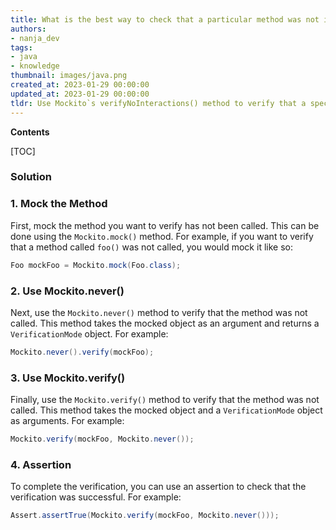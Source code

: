 ```yaml
---
title: What is the best way to check that a particular method was not invoked using mockito?
authors:
- nanja_dev
tags:
- java
- knowledge
thumbnail: images/java.png
created_at: 2023-01-29 00:00:00
updated_at: 2023-01-29 00:00:00
tldr: Use Mockito`s verifyNoInteractions() method to verify that a specific method was not called.
---
```


**Contents**

[TOC]

### Solution

### 1. Mock the Method
First, mock the method you want to verify has not been called. This can be done using the `Mockito.mock()` method. For example, if you want to verify that a method called `foo()` was not called, you would mock it like so:

```java
Foo mockFoo = Mockito.mock(Foo.class);
```

### 2. Use Mockito.never()
Next, use the `Mockito.never()` method to verify that the method was not called. This method takes the mocked object as an argument and returns a `VerificationMode` object. For example:

```java
Mockito.never().verify(mockFoo);
```

### 3. Use Mockito.verify()
Finally, use the `Mockito.verify()` method to verify that the method was not called. This method takes the mocked object and a `VerificationMode` object as arguments. For example:

```java
Mockito.verify(mockFoo, Mockito.never());
```

### 4. Assertion
To complete the verification, you can use an assertion to check that the verification was successful. For example:

```java
Assert.assertTrue(Mockito.verify(mockFoo, Mockito.never()));
```
